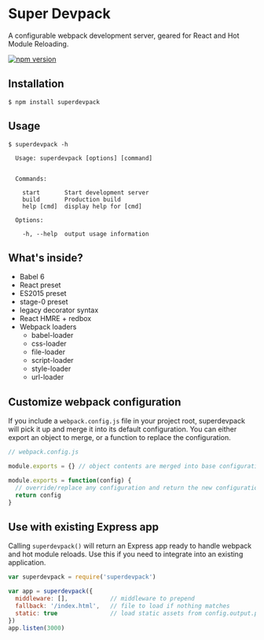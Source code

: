 # Super Devpack

A configurable webpack development server, geared for React and Hot Module Reloading.

[![npm version](https://badge.fury.io/js/superdevpack.svg)](https://badge.fury.io/js/superdevpack)

## Installation

```
$ npm install superdevpack
```

## Usage

```
$ superdevpack -h

  Usage: superdevpack [options] [command]


  Commands:

    start       Start development server
    build       Production build
    help [cmd]  display help for [cmd]

  Options:

    -h, --help  output usage information
```

## What's inside?

* Babel 6
* React preset
* ES2015 preset
* stage-0 preset
* legacy decorator syntax
* React HMRE + redbox
* Webpack loaders
  * babel-loader
  * css-loader
  * file-loader
  * script-loader
  * style-loader
  * url-loader

## Customize webpack configuration

If you include a `webpack.config.js` file in your project root, superdevpack will pick it up and merge it into its default configuration. You can either export an object to merge, or a function to replace the configuration.

```js
// webpack.config.js

module.exports = {} // object contents are merged into base configuration

module.exports = function(config) {
  // override/replace any configuration and return the new configuration
  return config
}
```

## Use with existing Express app

Calling `superdevpack()` will return an Express app ready to handle webpack and hot module reloads. Use this if you need to integrate into an existing application.

```js
var superdevpack = require('superdevpack')

var app = superdevpack({
  middleware: [],            // middleware to prepend
  fallback: '/index.html',   // file to load if nothing matches
  static: true               // load static assets from config.output.path
})
app.listen(3000)
```
